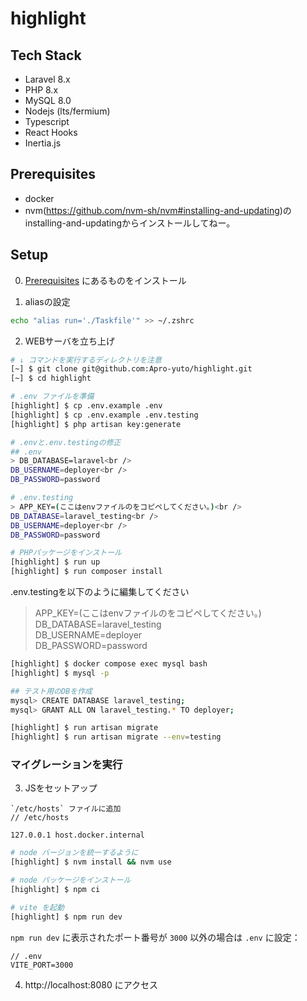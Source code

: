 # highlight

## Tech Stack
- Laravel 8.x
- PHP 8.x
- MySQL 8.0
- Nodejs (lts/fermium)
- Typescript
- React Hooks
- Inertia.js

## Prerequisites

- docker
- nvm(https://github.com/nvm-sh/nvm#installing-and-updating)のinstalling-and-updatingからインストールしてねー。

## Setup

0. [Prerequisites](#Prerequisites) にあるものをインストール

1. aliasの設定
```bash
echo "alias run='./Taskfile'" >> ~/.zshrc
```

2. WEBサーバを立ち上げ

```bash
# ↓ コマンドを実行するディレクトリを注意
[~] $ git clone git@github.com:Apro-yuto/highlight.git
[~] $ cd highlight

# .env ファイルを準備
[highlight] $ cp .env.example .env
[highlight] $ cp .env.example .env.testing
[highlight] $ php artisan key:generate

# .envと.env.testingの修正
## .env
> DB_DATABASE=laravel<br />
DB_USERNAME=deployer<br />
DB_PASSWORD=password

# .env.testing
> APP_KEY=(ここはenvファイルのをコピペしてください。)<br />
DB_DATABASE=laravel_testing<br />
DB_USERNAME=deployer<br />
DB_PASSWORD=password

# PHPパッケージをインストール
[highlight] $ run up
[highlight] $ run composer install
```
.env.testingを以下のように編集してください

> APP_KEY=(ここはenvファイルのをコピペしてください。)<br />
DB_DATABASE=laravel_testing<br />
DB_USERNAME=deployer<br />
DB_PASSWORD=password

```bash
[highlight] $ docker compose exec mysql bash
[highlight] $ mysql -p

## テスト用のDBを作成
mysql> CREATE DATABASE laravel_testing;
mysql> GRANT ALL ON laravel_testing.* TO deployer;

[highlight] $ run artisan migrate
[highlight] $ run artisan migrate --env=testing
```

### マイグレーションを実行

3. JSをセットアップ
```
`/etc/hosts` ファイルに追加
// /etc/hosts

127.0.0.1 host.docker.internal
```

```zsh
# node バージョンを統一するように
[highlight] $ nvm install && nvm use

# node パッケージをインストール
[highlight] $ npm ci

# vite を起動
[highlight] $ npm run dev
```

`npm run dev` に表示されたポート番号が `3000` 以外の場合は `.env` に設定：
```
// .env
VITE_PORT=3000
```

4. http://localhost:8080 にアクセス
